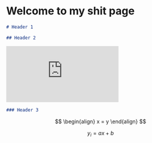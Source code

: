 # Welcome to my shit page

```markdown
# Header 1

## Header 2
``` 
![equation](https://latex.codecogs.com/gif.latex?%5Csqrt%7B3x-1%7D&plus;%281&plus;x%29%5E2)

```markdown
### Header 3
``` 

$$
\begin{align}
  x = y
\end{align}
$$

$$ y_i = a x + b $$
